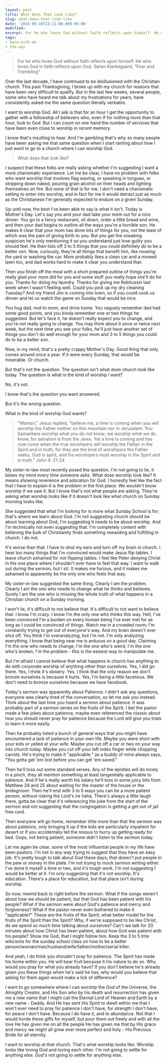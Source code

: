 ```yaml
---
layout: post
title: What Does That Look Like?
slug: what-does-that-look-like
date: '2015-05-10T23:11:00.000-05:00'
modified:
excerpt: For he who loves God without faith reflects upon himself. He who loves God in faith reflects upon God.
tags:
- bare-with-me
- the-way
---
```


> For he who loves God without faith reflects upon himself. He who loves God in faith reflects upon God.
> Søren Kierkegaard, "Fear and Trembling"

Over the last decade, I have continued to be disillusioned with the Christian church. This past Thanksgiving, I broke up with my church for reasons that have been very difficult to qualify. But in the last few weeks, several people, some who have heard me talk about my frustrations for years, have consistently asked me the same question literally verbatim.

I want to worship God. All I ask is that for an hour I get the opportunity to gather with a fellowship of believers who, even if for nothing more than that hour, look to God. But I can count on one hand the number of services that have been even close to worship in recent memory.

I know that's insulting to hear. And I'm gambling that's why so many people have been asking me that same question when I start ranting about how I just want to go to a church where I can worship God.

> What does that look like?

I suspect that these folks are really asking whether I'm suggesting I want a more charismatic experience. Let me be clear, I have no problem with folks who want worship that involves flag waving, or speaking in tongues, or stripping down naked, pouring grain alcohol on their heads and lighting themselves on fire. But none of that is for me. I don't need a charismatic setting to enter into worship, and in fact for me it would detract just as much as the Christianese I'm generally expected to endure on a given Sunday.

Up until now, the best I've been able to say is what it isn't. Today is Mother's Day. Let's say you and your dad take your mom out for a nice dinner. You go to a fancy restaurant, sit down, order a little bread and wine, and then your dad begins to outline all the ways you're a horrible son. He makes it clear that your mom has done lots of things for you, not the least of which was the pain of giving birth to you. But you get the sneaking suspicion he's only mentioning it so you understand just how guilty you should feel. He then lists off 3 to 5 things that you could definitely do to be a better son. Now, curiously, they're all things that benefit him, like mowing the yard or washing the car. Mom probably likes a clean car and a mowed lawn too, and dad works hard to make it clear you understand that.

Then you finish off the meal with a short prepared outline of things you're really glad your mom did for you and some stuff you really hope she'll do for you. Thanks for doing my laundry. Thanks for giving me Robitussin last week when I wasn't feeling well. Could you pick up my dry cleaning Tuesday? And my friend Jim is coming into town, so if you could cook us dinner and let us watch the game on Sunday that would be nice.

You hug dad, nod to mom, and drive home. You vaguely remember dad had some good points, and you kinda remember one or two things he suggested. But let's face it, he doesn't really expect you to change, and you're not really going to change. You may think about it once or twice next week, but the next time you see your folks, he'll just have another set of things you don't do well enough for your mom and 3 to 5 things you could do to be a better son.

Now, in my mind, that's a pretty crappy Mother's Day. Good thing that only comes around once a year. If it were every Sunday, that would be miserable. Or church.

But that's not the question. The question isn't what does church look like today. The question is what is the kind of worship I want?

No, it's not.

I know that's the question you want answered.

But it's the wrong question.

What is the kind of worship God wants?

> "Woman," Jesus replied, "believe me, a time is coming when you will worship the Father neither on this mountain nor in Jerusalem. You Samaritans worship what you do not know; we worship what we do know, for salvation is from the Jews. Yet a time is coming and has now come when the true worshipers will worship the Father in the Spirit and in truth, for they are the kind of worshipers the Father seeks. God is spirit, and his worshipers must worship in the Spirit and in truth."
> John 4: 21-24

My sister-in-law most recently posed the question. I'm not going to lie, it blows my mind every time someone asks. What does worship look like? It means showing reverence and adoration for God. I honestly feel like the fact that I have to explain it is the problem in the first place. We wouldn't know worship if we saw it. But I know that's not what people are asking. They're asking what worship looks like if it doesn't look like what church on Sunday morning looks like.

She suggested that what I'm looking for is more what Sunday School is for; that's where we learn about God. I'm not suggesting church should be about learning about God, I'm suggesting it needs to be about worship. And I'm technically not even suggesting that. I'm completely content with believing the bulk of Christianity finds something rewarding and fulfilling in church. I do not.

It's worse than that. I have to shut my ears and turn off my brain in church. I hear too many things that I'm convinced would make Jesus flip tables. I leave church ashamed for not flipping tables. I feel like Peter denying Christ in the one place where I shouldn't ever have to feel that way. I want to walk out during the sermon, but I sit. It makes me furious, and it makes me ashamed to apparently be the only one who feels that way.

My sister-in-law suggested the same thing. Clearly I am the problem. Clearly I am the one who needs to change what he thinks and believes. Surely I am the one who is missing the whole truth of what happens in a Christian church on a Sunday morning.

I won't lie, it's difficult to not believe that. It's difficult to not want to believe that. I know I'm crazy. I know I'm the only one who thinks this way. Hell, I've been convinced I'm a burden on every human being I've ever met for as long as I could be convinced of things. Watch me in a crowded room; I'm constantly trying to get out of everyone's way. And my brain doesn't ever shut off. You think I'm overanalyzing, but I'm not. I'm only analyzing everything. I know that being near me is arduous on a good day. Claiming I'm the one who needs to change, I'm the one who's weird, I'm the one who's broken, I'm the problem - this is the easiest way to manipulate me.

But I'm afraid I cannot believe that what happens in church has anything to do with corporate worship of anything other than ourselves. Yes, I did go there. Yes, I think it's idolatry. Yes, I think that the only reason we don't bronze ourselves is because it hurts. Yes, I'm being a little facetious. We don't need to bronze ourselves because we have facebook.

Today's sermon was apparently about Patience. I didn't ask any questions, everyone was clearly tired of the conversation, so let me ask you instead. Think about the last time you heard a sermon about patience. It was probably part of a sermon series on the fruits of the Spirit. I bet the pastor made a few jokes about patience, maybe even referenced the classic about how you should never pray for patience because the Lord will give you trials to learn it more easily.

Then he probably listed a bunch of general ways that you might have encountered a lack of patience in your own life. Maybe you were short with your kids or yelled at your wife. Maybe you cut off a car or two on your way into church today. Maybe you cut off your left index finger while chopping carrots. He's trying to make it "applicable;" as a buddy of mine always says, "You gotta get 'em lost before you can get 'em saved."

Then he'll toss out some standard verses. Any of the epistles will do nicely in a pinch, they all mention something at least tangentially applicable to patience. And if he's really worth his salary he'll toss in some juicy bits from Matthew 24 and 25 about waiting for the master of the house or the bridegroom. Then he'll end with 3 to 5 ways you can be a more patient person, without risking the Lord's ire haha. There's always a little laugh there, gotta be clear that it's referencing the joke from the start of the sermon and not suggesting that the congregation is getting a get out of jail free card.

Then everyone will go home, remember little more than that the sermon was about patience, only bringing it up if the kids are particularly impatient for desert or if you accidentally tell the missus to hurry up getting ready for bed. Oops, not being patient, someone didn't listen to the sermon today.

Let me again be clear, some of the most influential people in my life have been pastors. I'm not in any way trying to suggest that they have an easy job. It's pretty tough to talk about God these days; that doesn't put people in the pew or money in the plate. I'm not trying to mock sermon writing either. I've done it myself a time or two, and it's tough work. I'm not suggesting I would be better at it. I'm only suggesting that it's not worship. It's education. There's a place for education, but that place isn't during worship.

So now, rewind back to right before the sermon. What if the songs weren't about how we should be patient, but that God has been patient with his people? What if the sermon were about God's patience and mercy and forgiveness? What if the pastor never even bothered to make it "applicable?" These are the fruits of the Spirit; what better model for the fruits of the Spirit than the Spirit? Why, if we're supposed to be like Christ, do we spend so much time talking about ourselves? Can't we talk for 20 minutes about how Christ has been patient, about how God was patient with his people? Show me God, that I might follow him. Keep the 3 to 5 trite witicisms for the sunday school class on how to be a better person/woman/man/husband/wife/father/mother/serial killer.

And yeah, I do think you shouldn't pray for patience. The Spirit has made his home within you. He will bear fruit because it his nature to do so. Why would you pray for what you already have? If you don't believe he's already given you these things when he's said he has, why would you believe that asking for them again would make a lick of difference?

I want to go somewhere where I can worship the God of the Universe, the Almighty Creator, and His Son who by his death and resurrection has given me a new name that I might call the Eternal Lord of Heaven and Earth by a new name - Daddy. And He has sent His Spirit to dwell within me that I won't ever need to pray for patience I don't have, for strength I don't have, for peace I don't have. Because I do have it, and to abundance. Not that I would horde these gifts for myself, but pour them out freely and with all the love He has given me on all the people He has given me that by His grace and mercy we might all grow ever more perfect and holy - His Precious Bride for all eternity.

I want to worship at that church. That's what worship looks like. Worship looks like loving God and loving each other. I'm not going to settle for anything else. God's not going to settle for anything else.